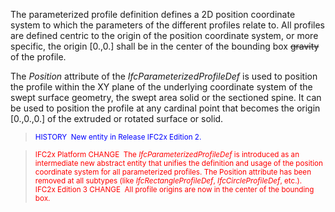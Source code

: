 ﻿The parameterized profile definition defines a 2D position coordinate system to which the parameters of the different profiles relate to. All profiles are defined centric to the origin of the position coordinate system, or more specific, the origin [0.,0.] shall be in the center of the bounding box ~~gravity~~ of the profile.

The _Position_ attribute of the _IfcParameterizedProfileDef_ is used to position the profile within the XY plane of the underlying coordinate system of the swept surface geometry, the swept area solid or the sectioned spine. It can be used to position the profile at any cardinal point that becomes the origin [0.,0.,0.] of the extruded or rotated surface or solid.

> <small> <font color="#0000ff">HISTORY&nbsp;
New entity in
Release IFC2x Edition 2.</font></small>

> <font color="#ff0000"><small>IFC2x
Platform CHANGE&nbsp; The <i>IfcParameterizedProfileDef</i>
is introduced as an intermediate new abstract entity that unifies the
definition and usage of the position coordinate system for all
parameterized profiles. The Position attribute has been removed at all
subtypes (like <i>IfcRectangleProfileDef</i>, <i>IfcCircleProfileDef</i>,
etc.).<br>
IFC2x Edition 3 CHANGE&nbsp; All profile
origins are now in the center of the bounding box.</small> </font>